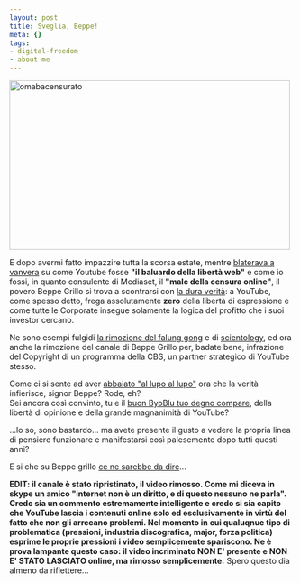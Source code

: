 ```yaml
--- 
layout: post
title: Sveglia, Beppe!
meta: {}
tags: 
- digital-freedom
- about-me
---
```

<img src="http://www.lastknight.com/download//2009/09/omabacensurato-498x300.jpg" alt="omabacensurato" title="omabacensurato" width="498" height="300" class="aligncenter size-medium wp-image-1604" />  
  
E dopo avermi fatto impazzire tutta la scorsa estate, mentre [blaterava a vanvera][3] su come Youtube fosse **"il baluardo della libertà web"** e come io fossi, in quanto consulente di Mediaset, il **"male della censura online"**, il povero Beppe Grillo si trova a scontrarsi con [la dura verità][4]: a YouTube, come spesso detto, frega assolutamente **zero** della libertà di espressione e come tutte le Corporate insegue solamente la logica del profitto che i suoi investor cercano.  
  
Ne sono esempi fulgidi [la rimozione del falung gong][1] e di [scientology][2], ed ora anche la rimozione del canale di Beppe Grillo per, badate bene, infrazione del Copyright di un programma della CBS, un partner strategico di YouTube stesso.  
  
Come ci si sente ad aver [abbaiato "al lupo al lupo"][4] ora che la verità infierisce, signor Beppe? Rode, eh?  
Sei ancora così convinto, tu e il [buon ByoBlu tuo degno compare][5], della libertà di opinione e della grande magnanimità di YouTube?  
  
...lo so, sono bastardo... ma avete presente il gusto a vedere la propria linea di pensiero funzionare e manifestarsi così palesemente dopo tutti questi anni?  
  
E si che su Beppe grillo [ce ne sarebbe da dire](http://www.lastknight.com/2008/01/30/il-lato-b-di-beppe-grillo/)...  
  
**EDIT: il canale è stato ripristinato, il video rimosso. Come mi diceva in skype un amico "internet non è un diritto, e di questo nessuno ne parla". Credo sia un commento estremamente intelligente e credo si sia capito che YouTube lascia i contenuti online solo ed esclusivamente in virtù del fatto che non gli arrecano problemi. Nel momento in cui qualuqnue tipo di problematica (pressioni, industria discografica, major, forza politica) esprime le proprie pressioni i video semplicemente spariscono. Ne è prova lampante questo caso: il video incriminato NON E' presente e NON E' STATO LASCIATO online, ma rimosso semplicemente.**  Spero questo dia almeno da riflettere...  
  
[1]: http://en.wikipedia.org/wiki/Censorship_by_Google#China
[2]: http://www.youtube.com/watch?v=NmgQHYChrPw
[3]: http://www.lastknight.com/2008/08/06/beppegrillo-e-wp-cache/
[4]: http://www.beppegrillo.it/2009/09/419_video_di_gr.html
[5]: http://www.byoblu.com/a7f8e423-2a4c-41c5-9106-6b554ad59de5/post.aspx 
